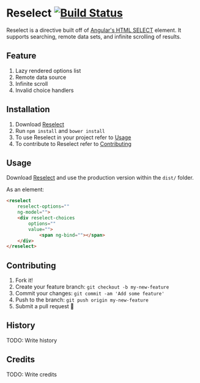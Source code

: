# Reselect [![Build Status](https://travis-ci.org/reselect/Reselect.svg?branch=master)](https://travis-ci.org/reselect/Reselect)

Reselect is a directive built off of [Angular's HTML SELECT](https://docs.angularjs.org/api/ng/directive/select) element. It supports searching, remote data sets, and infinite scrolling of results.

## Feature
1. Lazy rendered options list
2. Remote data source
3. Infinite scroll
4. Invalid choice handlers

## Installation

1. Download [Reselect](https://github.com/reselect/Reselect)
2. Run `npm install` and `bower install`
3. To use Reselect in your project refer to [Usage](#usage)
4. To contribute to Reselect refer to [Contributing](#contributing)

## Usage
Download [Reselect](https://github.com/reselect/Reselect) and use the production version within the `dist/` folder.

As an element:
````html
<reselect
    reselect-options=""
    ng-model="">
    <div reselect-choices
        options=""
        value="">
            <span ng-bind=""></span>
    </div>
</reselect>
````

## Contributing

1. Fork it!
2. Create your feature branch: `git checkout -b my-new-feature`
3. Commit your changes: `git commit -am 'Add some feature'`
4. Push to the branch: `git push origin my-new-feature`
5. Submit a pull request :rocket:

## History

TODO: Write history

## Credits

TODO: Write credits
